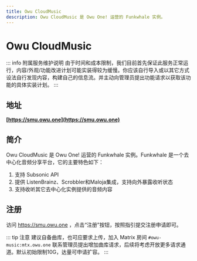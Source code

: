 ```yaml
---
title: Owu CloudMusic
description: Owu CloudMusic 是 Owu One! 运营的 Funkwhale 实例。
---
```


# Owu CloudMusic

::: info 附属服务维护说明
由于时间和成本限制，我们目前首先保证此服务正常运行，内容/外观/功能改进计划可能实装得较为缓慢。你应该自行导入或以其它方式设法自行发现内容，构建自己的信息流。并主动向管理员提出功能请求以获取该功能的具体实装计划。
:::

## 地址

**[https://smu.owu.one](https://smu.owu.one)**

## 简介

Owu CloudMusic 是 Owu One! 运营的 Funkwhale 实例。Funkwhale 是一个去中心化音频分享平台，它的主要特色如下：

1. 支持 Subsonic API
2. 提供 ListenBrainz、Scrobbler和Maloja集成，支持向外暴露收听状态
3. 支持收听其它去中心化实例提供的音频内容

## 注册

访问 https://smu.owu.one ，点击“注册”按钮，按照指引提交注册申请即可。

::: tip 注意
建议自备曲库，也可应要求上传，加入 Matrix 房间 `#owu-music:mtx.owu.one` 联系管理员提出增加曲库请求，后续将考虑开放更多请求通道。默认初始限制10G，达量可申请扩容。
:::

